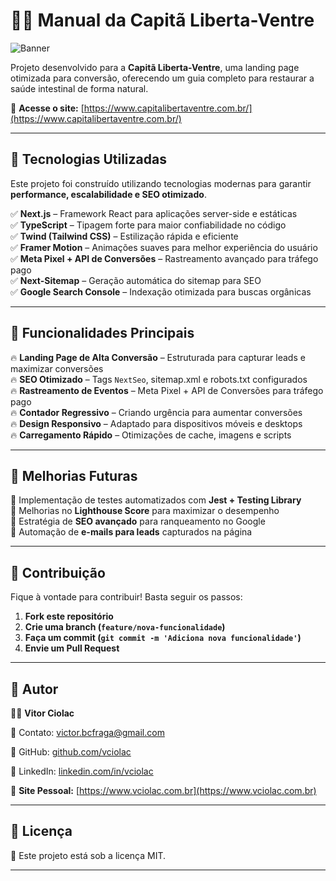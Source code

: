 # 🏴‍☠️ Manual da Capitã Liberta-Ventre

![Banner](https://www.capitalibertaventre.com.br/images/og-image.jpg)

Projeto desenvolvido para a **Capitã Liberta-Ventre**, uma landing page otimizada para conversão, oferecendo um guia completo para restaurar a saúde intestinal de forma natural.  

🔗 **Acesse o site:** [https://www.capitalibertaventre.com.br/](https://www.capitalibertaventre.com.br/)

---

## 📌 Tecnologias Utilizadas

Este projeto foi construído utilizando tecnologias modernas para garantir **performance, escalabilidade e SEO otimizado**.

✅ **Next.js** – Framework React para aplicações server-side e estáticas  
✅ **TypeScript** – Tipagem forte para maior confiabilidade no código  
✅ **Twind (Tailwind CSS)** – Estilização rápida e eficiente  
✅ **Framer Motion** – Animações suaves para melhor experiência do usuário  
✅ **Meta Pixel + API de Conversões** – Rastreamento avançado para tráfego pago  
✅ **Next-Sitemap** – Geração automática do sitemap para SEO  
✅ **Google Search Console** – Indexação otimizada para buscas orgânicas  

---

## 📌 Funcionalidades Principais

🔥 **Landing Page de Alta Conversão** – Estruturada para capturar leads e maximizar conversões  
🔥 **SEO Otimizado** – Tags `NextSeo`, sitemap.xml e robots.txt configurados  
🔥 **Rastreamento de Eventos** – Meta Pixel + API de Conversões para tráfego pago  
🔥 **Contador Regressivo** – Criando urgência para aumentar conversões  
🔥 **Design Responsivo** – Adaptado para dispositivos móveis e desktops  
🔥 **Carregamento Rápido** – Otimizações de cache, imagens e scripts  

---

## 📌 Melhorias Futuras

🔹 Implementação de testes automatizados com **Jest + Testing Library**  
🔹 Melhorias no **Lighthouse Score** para maximizar o desempenho  
🔹 Estratégia de **SEO avançado** para ranqueamento no Google  
🔹 Automação de **e-mails para leads** capturados na página  

---

## 📌 Contribuição

Fique à vontade para contribuir! Basta seguir os passos:  
1. **Fork este repositório**  
2. **Crie uma branch (`feature/nova-funcionalidade`)**  
3. **Faça um commit (`git commit -m 'Adiciona nova funcionalidade'`)**  
4. **Envie um Pull Request**  

---

## 📌 Autor

👨‍💻 **Vitor Ciolac**  

📧 Contato: [victor.bcfraga@gmail.com](mailto:victor.bcfraga@gmail.com)  

🔗 GitHub: [github.com/vciolac](https://github.com/vciolac)  

🔗 LinkedIn: [linkedin.com/in/vciolac](https://linkedin.com/in/vciolac)

🔗 **Site Pessoal:** [https://www.vciolac.com.br](https://www.vciolac.com.br)


---

## 📌 Licença

📜 Este projeto está sob a licença MIT.  

---
